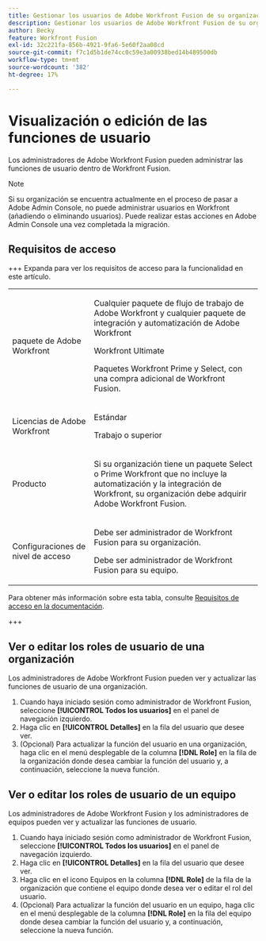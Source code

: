 ```yaml
---
title: Gestionar los usuarios de Adobe Workfront Fusion de su organización
description: Gestionar los usuarios de Adobe Workfront Fusion de su organización
author: Becky
feature: Workfront Fusion
exl-id: 32c221fa-856b-4921-9fa6-5e60f2aa08cd
source-git-commit: f7c1d5b1de74cc0c59e3a00938bed14b489500db
workflow-type: tm+mt
source-wordcount: '382'
ht-degree: 17%

---
```


# Visualización o edición de las funciones de usuario

Los administradores de Adobe Workfront Fusion pueden administrar las funciones de usuario dentro de Workfront Fusion.


>[!NOTE]
>
>Si su organización se encuentra actualmente en el proceso de pasar a Adobe Admin Console, no puede administrar usuarios en Workfront (añadiendo o eliminando usuarios). Puede realizar estas acciones en Adobe Admin Console una vez completada la migración.

## Requisitos de acceso

+++ Expanda para ver los requisitos de acceso para la funcionalidad en este artículo.

<table style="table-layout:auto">
 <col> 
 <col> 
 <tbody> 
  <tr> 
   <td role="rowheader">paquete de Adobe Workfront</td> 
   <td> <p>Cualquier paquete de flujo de trabajo de Adobe Workfront y cualquier paquete de integración y automatización de Adobe Workfront</p><p>Workfront Ultimate</p><p>Paquetes Workfront Prime y Select, con una compra adicional de Workfront Fusion.</p> </td> 
  </tr> 
  <tr data-mc-conditions=""> 
   <td role="rowheader">Licencias de Adobe Workfront</td> 
   <td> <p>Estándar</p><p>Trabajo o superior</p> </td> 
  </tr> 
  <tr> 
   <td role="rowheader">Producto</td> 
   <td>
   <p>Si su organización tiene un paquete Select o Prime Workfront que no incluye la automatización y la integración de Workfront, su organización debe adquirir Adobe Workfront Fusion.</li></ul>
   </td> 
  </tr>
  <tr data-mc-conditions=""> 
   <td role="rowheader">Configuraciones de nivel de acceso</td> 
   <td> 
     <p>Debe ser administrador de Workfront Fusion para su organización.</p>
     <p>Debe ser administrador de Workfront Fusion para su equipo.</p>
   </td> 
  </tr> 
 </tbody> 
</table>

Para obtener más información sobre esta tabla, consulte [Requisitos de acceso en la documentación](/help/workfront-fusion/references/licenses-and-roles/access-level-requirements-in-documentation.md).

+++

## Ver o editar los roles de usuario de una organización

Los administradores de Adobe Workfront Fusion pueden ver y actualizar las funciones de usuario de una organización.

1. Cuando haya iniciado sesión como administrador de Workfront Fusion, seleccione **[!UICONTROL Todos los usuarios]** en el panel de navegación izquierdo.
1. Haga clic en **[!UICONTROL Detalles]** en la fila del usuario que desee ver.
1. (Opcional) Para actualizar la función del usuario en una organización, haga clic en el menú desplegable de la columna **[!DNL Role]** en la fila de la organización donde desea cambiar la función del usuario y, a continuación, seleccione la nueva función.

## Ver o editar los roles de usuario de un equipo

Los administradores de Adobe Workfront Fusion y los administradores de equipos pueden ver y actualizar las funciones de usuario.

1. Cuando haya iniciado sesión como administrador de Workfront Fusion, seleccione **[!UICONTROL Todos los usuarios]** en el panel de navegación izquierdo.
1. Haga clic en **[!UICONTROL Detalles]** en la fila del usuario que desee ver.
1. Haga clic en el icono Equipos en la columna **[!DNL Role]** de la fila de la organización que contiene el equipo donde desea ver o editar el rol del usuario.
1. (Opcional) Para actualizar la función del usuario en un equipo, haga clic en el menú desplegable de la columna **[!DNL Role]** en la fila del equipo donde desea cambiar la función del usuario y, a continuación, seleccione la nueva función.
